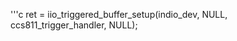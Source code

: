 


'''c
ret = iio_triggered_buffer_setup(indio_dev, NULL,
                                      ccs811_trigger_handler, NULL);
                                 

